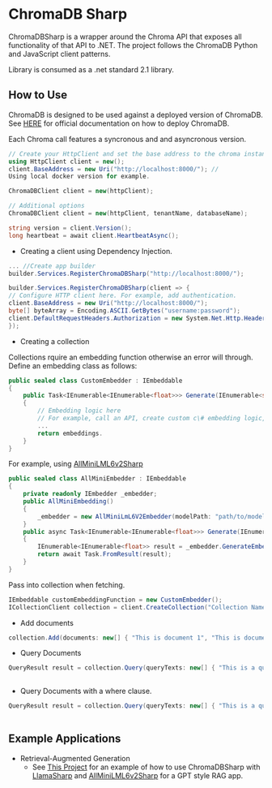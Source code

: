 # ChromaDB Sharp
ChromaDBSharp is a wrapper around the Chroma API that exposes all functionality of that API to .NET. The project follows the ChromaDB Python and JavaScript client patterns.

Library is consumed as a .net standard 2.1 library.

## How to Use

ChromaDB is designed to be used against a deployed version of ChromaDB. See [HERE](https://docs.trychroma.com/deployment) for official documentation on how to deploy ChromaDB. 

Each Chroma call features a syncronous and and asyncronous version.

```c\#
// Create your HttpClient and set the base address to the chroma instance
using HttpClient client = new();
client.BaseAddress = new Uri("http://localhost:8000/"); // 
Using local docker version for example.

ChromaDBClient client = new(httpClient);

// Additional options
ChromaDBClient client = new(httpClient, tenantName, databaseName);

string version = client.Version();
long heartbeat = await client.HeartbeatAsync();
```

- Creating a client using Dependency Injection.
```c\#
... //Create app builder
builder.Services.RegisterChromaDBSharp("http://localhost:8000/");

builder.Services.RegisterChromaDBSharp(client => {
// Configure HTTP client here. For example, add authentication.
client.BaseAddress = new Uri("http://localhost:8000/");
byte[] byteArray = Encoding.ASCII.GetBytes("username:password");
client.DefaultRequestHeaders.Authorization = new System.Net.Http.Headers.AuthenticationHeaderValue("Basic", Convert.ToBase64String(byteArray));
});
```

- Creating a collection

Collections rquire an embedding function otherwise an error will through. Define an embedding class as follows:
```c\#
public sealed class CustomEmbedder : IEmbeddable
{
    public Task<IEnumerable<IEnumerable<float>>> Generate(IEnumerable<string> texts)
    {
        // Embedding logic here
        // For example, call an API, create custom c\# embedding logic, or use library. this is for demonstration only.
        ...
        return embeddings.
    }
}
```
For example, using [AllMiniLML6v2Sharp](https://github.com/ksanman/AllMiniLML6v2Sharp)

```c\#
public sealed class AllMiniEmbedder : IEmbeddable
{
    private readonly IEmbedder _embedder;
    public AllMiniEmbedding()
    {
        _embedder = new AllMiniLmL6V2Embedder(modelPath: "path/to/model", tokenizer: new AllMiniLmL6V2Sharp.Tokenizer.BertTokenizer("path/to/vocab"));
    }
    public async Task<IEnumerable<IEnumerable<float>>> Generate(IEnumerable<string> texts)
    {
        IEnumerable<IEnumerable<float>> result = _embedder.GenerateEmbeddings(texts);
        return await Task.FromResult(result);
    }
}
```

Pass into collection when fetching.

```c\#
IEmbeddable customEmbeddingFunction = new CustomEmbedder();
ICollectionClient collection = client.CreateCollection("Collection Name", metadata: new Dictionary<string, object> { {"prop1", "value 1"},{"prop2",2}}, embeddingFunction: customEmbeddingFunction);
```
- Add documents
```c\#
collection.Add(documents: new[] { "This is document 1", "This is document 2" }, metadatas: new[] { new Dictionary<string, object> { { "source", "notion" } }, new Dictionary<string, object> { { "source", "google-docs" } } }, ids: new[] { "doc 1", "doc 2" });
```
- Query Documents
```c\#
QueryResult result = collection.Query(queryTexts: new[] { "This is a query document" }, numberOfResults: 5);
            
```

- Query Documents with a where clause.
```c\#
QueryResult result = collection.Query(queryTexts: new[] { "This is a query document" }, where: new Dictionary<string, object> {{"source", "notion"}},  numberOfResults: 5);
            
```

## Example Applications
- Retrieval-Augmented Generation
    - See [This Project](https://github.com/ksanman/LlmTestApp) for an example of how to use ChromaDBSharp with [LlamaSharp](https://github.com/SciSharp/LLamaSharp) and [AllMiniLML6v2Sharp](https://github.com/ksanman/AllMiniLML6v2Sharp) for a GPT style RAG app.